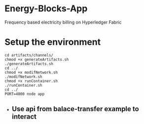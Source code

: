 # Energy-Blocks-App
Frequency based electricity billing on Hyperledger Fabric

# Setup the environment
```
cd artifacts/channels/
chmod +x generateArtifacts.sh
./generateArtifacts.sh
cd ../
chmod +x modifNetwork.sh
./modifNetwork.sh
chmod +x runContainer.sh
./runContainer.sh
cd ../
PORT=4000 node app
```
* ## Use api from balace-transfer example to interact
